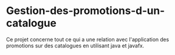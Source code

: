 # Gestion-des-promotions-d-un-catalogue
Ce projet concerne tout ce qui a une relation avec l'application des promotions sur des catalogues en utilisant java et javafx.
